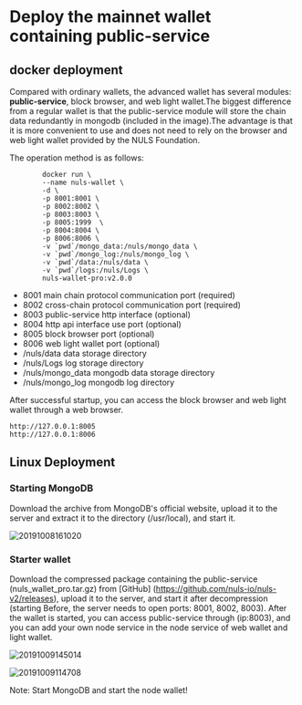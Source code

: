 # Deploy the mainnet wallet containing public-service

## docker deployment

Compared with ordinary wallets, the advanced wallet has several modules: **public-service**, block browser, and web light wallet.The biggest difference from a regular wallet is that the public-service module will store the chain data redundantly in mongodb (included in the image).The advantage is that it is more convenient to use and does not need to rely on the browser and web light wallet provided by the NULS Foundation.

The operation method is as follows:

```text
        docker run \
        --name nuls-wallet \
        -d \
        -p 8001:8001 \      
        -p 8002:8002 \
        -p 8003:8003 \      
        -p 8005:1999  \
        -p 8004:8004 \
        -p 8006:8006 \
        -v `pwd`/mongo_data:/nuls/mongo_data \
        -v `pwd`/mongo_log:/nuls/mongo_log \
        -v `pwd`/data:/nuls/data \
        -v `pwd`/logs:/nuls/Logs \
        nuls-wallet-pro:v2.0.0
```

- 8001 main chain protocol communication port (required)
- 8002 cross-chain protocol communication port (required)
- 8003 public-service http interface (optional)
- 8004 http api interface use port (optional)
- 8005 block browser port (optional)
- 8006 web light wallet port (optional)
- /nuls/data data storage directory
- /nuls/Logs log storage directory
- /nuls/mongo_data mongodb data storage directory
- /nuls/mongo_log mongodb log directory

After successful startup, you can access the block browser and web light wallet through a web browser.

```text
http://127.0.0.1:8005
http://127.0.0.1:8006
```

## Linux Deployment

### Starting MongoDB

Download the archive from MongoDB's official website, upload it to the server and extract it to the directory (/usr/local), and start it.

![20191008161020](./g_deploy_public_service/20191008161020.png)

### Starter wallet

Download the compressed package containing the public-service (nuls_wallet_pro.tar.gz) from [GitHub] (https://github.com/nuls-io/nuls-v2/releases), upload it to the server, and start it after decompression (starting Before, the server needs to open ports: 8001, 8002, 8003). After the wallet is started, you can access public-service through (ip:8003), and you can add your own node service in the node service of web wallet and light wallet.

![20191009145014](./g_deploy_public_service/20191009145014.png)

![20191009114708](./g_deploy_public_service/20191009114708.png)

Note: Start MongoDB and start the node wallet!
